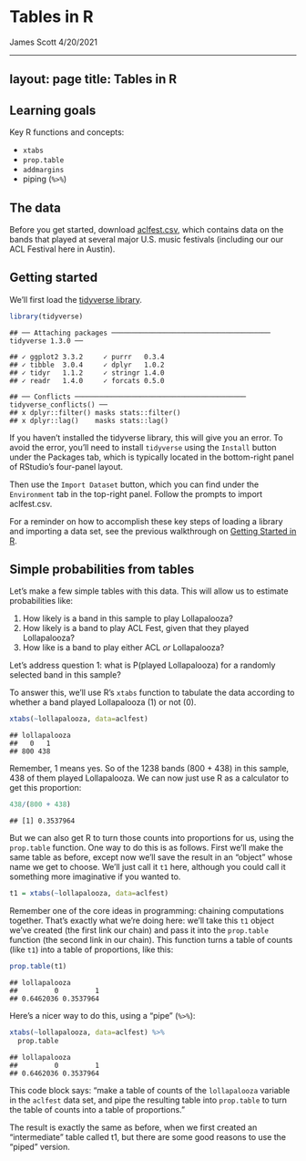 Tables in R
================
James Scott
4/20/2021

---
layout: page
title: Tables in R
---

## Learning goals

Key R functions and concepts:

  - `xtabs`
  - `prop.table`
  - `addmargins`
  - piping (`%>%`)

## The data

Before you get started, download
[aclfest.csv](http://jgscott.github.io/teaching/data/aclfest.csv), which
contains data on the bands that played at several major U.S. music
festivals (including our our ACL Festival here in Austin).

## Getting started

We’ll first load the [tidyverse library](https://www.tidyverse.org/).

``` r
library(tidyverse)
```

    ## ── Attaching packages ─────────────────────────────────────── tidyverse 1.3.0 ──

    ## ✓ ggplot2 3.3.2     ✓ purrr   0.3.4
    ## ✓ tibble  3.0.4     ✓ dplyr   1.0.2
    ## ✓ tidyr   1.1.2     ✓ stringr 1.4.0
    ## ✓ readr   1.4.0     ✓ forcats 0.5.0

    ## ── Conflicts ────────────────────────────────────────── tidyverse_conflicts() ──
    ## x dplyr::filter() masks stats::filter()
    ## x dplyr::lag()    masks stats::lag()

If you haven’t installed the tidyverse library, this will give you an
error. To avoid the error, you’ll need to install `tidyverse` using the
`Install` button under the Packages tab, which is typically located in
the bottom-right panel of RStudio’s four-panel layout.

Then use the `Import Dataset` button, which you can find under the
`Environment` tab in the top-right panel. Follow the prompts to import
aclfest.csv.

For a reminder on how to accomplish these key steps of loading a library
and importing a data set, see the previous walkthrough on [Getting
Started in R]().

## Simple probabilities from tables

Let’s make a few simple tables with this data. This will allow us to
estimate probabilities like:

1.  How likely is a band in this sample to play Lollapalooza?  
2.  How likely is a band to play ACL Fest, given that they played
    Lollapalooza?  
3.  How like is a band to play either ACL *or* Lollapalooza?

Let’s address question 1: what is P(played Lollapalooza) for a randomly
selected band in this sample?

To answer this, we’ll use R’s `xtabs` function to tabulate the data
according to whether a band played Lollapalooza (1) or not (0).

``` r
xtabs(~lollapalooza, data=aclfest)
```

    ## lollapalooza
    ##   0   1 
    ## 800 438

Remember, 1 means yes. So of the 1238 bands (800 + 438) in this sample,
438 of them played Lollapalooza. We can now just use R as a calculator
to get this proportion:

``` r
438/(800 + 438)
```

    ## [1] 0.3537964

But we can also get R to turn those counts into proportions for us,
using the `prop.table` function. One way to do this is as follows. First
we’ll make the same table as before, except now we’ll save the result in
an “object” whose name we get to choose. We’ll just call it `t1` here,
although you could call it something more imaginative if you wanted to.

``` r
t1 = xtabs(~lollapalooza, data=aclfest)
```

Remember one of the core ideas in programming: chaining computations
together. That’s exactly what we’re doing here: we’ll take this `t1`
object we’ve created (the first link our chain) and pass it into the
`prop.table` function (the second link in our chain). This function
turns a table of counts (like `t1`) into a table of proportions, like
this:

``` r
prop.table(t1)
```

    ## lollapalooza
    ##         0         1 
    ## 0.6462036 0.3537964

Here’s a nicer way to do this, using a “pipe” (`%>%`):

``` r
xtabs(~lollapalooza, data=aclfest) %>%
  prop.table
```

    ## lollapalooza
    ##         0         1 
    ## 0.6462036 0.3537964

This code block says: “make a table of counts of the `lollapalooza`
variable in the `aclfest` data set, and pipe the resulting table into
`prop.table` to turn the table of counts into a table of proportions.”

The result is exactly the same as before, when we first created an
“intermediate” table called t1, but there are some good reasons to use
the “piped” version.

<!-- # Q2: what is P(played ACL | played Lollapalooza)? -->

<!-- # A: cross tabulate the data by both festivals -->

<!-- xtabs(~acl + lollapalooza, data=aclfest) -->

<!-- # As before, we can treat R just like a calculator... -->

<!-- # how many bands played lollapalooza? -->

<!-- # (we actually knew this from the previosu calculuation, -->

<!-- # but pretend we didn't.) -->

<!-- 77+361 -->

<!-- # of those 438 bands, how many also played ACL? -->

<!-- 77/438 -->

<!-- # save the table in an "object" whose name we get to choose. -->

<!-- t2 = xtabs(~acl + lollapalooza, data=aclfest) -->

<!-- my_table -->

<!-- # Turn counts into proportions. -->

<!-- # This makes the whole table sum to 1. -->

<!-- prop.table(my_table) -->

<!-- # It's often easier to organize your steps using "pipes". -->

<!-- # Here we "pipe" the table of counts into the "prop.table" function -->

<!-- xtabs(~acl + lollapalooza, data=aclfest) %>% -->

<!--   prop.table -->

<!-- # You can add further steps in the pipeline. -->

<!-- # For example, "addmargins" adds the sum of each row and column. -->

<!-- xtabs(~acl + lollapalooza, data=aclfest) %>% -->

<!--   prop.table %>% -->

<!--   addmargins -->

<!-- # We can add an optional "flag" to prop.table to get conditional probabilities. -->

<!-- # Here we condition on the second variable (margin=2), which is lollapalooza. -->

<!-- # This makes the columns sum to 1. -->

<!-- xtabs(~acl + lollapalooza, data=aclfest) %>% -->

<!--   prop.table(margin=2) -->

<!-- # Concusion: P(ACL = 1 | Loll = 1) = 0.176 -->

<!-- # This is exactly what we calculated "by hand." -->

<!-- # Add a step in the pipeline to round to three decimal places. -->

<!-- xtabs(~acl + lollapalooza, data=aclfest) %>% -->

<!--   prop.table(margin=2) %>% -->

<!--   round(3) -->
